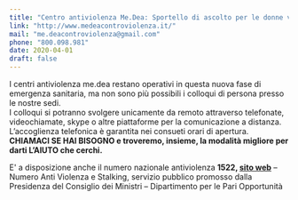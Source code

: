 ```yaml
---
title: "Centro antiviolenza Me.Dea: Sportello di ascolto per le donne vittime di violenza"
link: "http://www.medeacontroviolenza.it/"
mail: "me.deacontroviolenza@gmail.com"
phone: "800.098.981" 
date: 2020-04-01
draft: false
---
```


I centri antiviolenza me.dea restano operativi in questa nuova fase di emergenza sanitaria, ma non sono più possibili i colloqui di persona presso le nostre sedi.  
I colloqui si potranno svolgere unicamente da remoto attraverso telefonate, videochiamate, skype o altre piattaforme per la comunicazione a distanza.  
L’accoglienza telefonica è garantita nei consueti orari di apertura.  
**CHIAMACI SE HAI BISOGNO e troveremo, insieme, la modalità migliore per darti L’AIUTO che cerchi.**  

E' a disposizione anche il numero nazionale antiviolenza **1522, [sito web](https://www.1522.eu/)** – Numero Anti Violenza e Stalking, servizio pubblico promosso dalla Presidenza del Consiglio dei Ministri – Dipartimento per le Pari Opportunità
